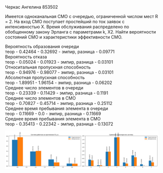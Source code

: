Черкас Ангелина 853502

Имеется одноканальная СМО с очередью, ограниченной числом мест R = 2. На вход СМО
поступает простейший по ток заявок с интенсивностью X. Время обслуживания
распределено по обобщенному закону Эрланга с параметрами k, X2. Найти вероятности
состояний СМО и характеристики эффективности СМО.

Вероятность образования очереди    
теор  - 0.42464 - 0.32692 - эмпир, разница - 0.09771  
Вероятность отказа  
теор  - 0.05024 - 0.01923 - эмпир, разница - 0.03101  
Относитальная пропускная способность  
теор  - 0.94976 - 0.98077 - эмпир, разница - 0.03101  
Абсолютная пропускная способность  
теор  - 1.89951 - 1.96154 - эмпир, разница - 0.06202  
Среднее число элементов в очереди  
теор  - 0.23339 - 0.11429 - эмпир, разница - 0.1191  
Среднее число элементов в СМО  
теор  - 0.70827 - 0.45714 - эмпир, разница - 0.25112  
Среднее время пребывания элемента в очереди  
теор  - 0.11669 - 0.0 - эмпир, разница - 0.11669  
Среднее время пребывания элемента в СМО  
теор  - 0.35413 - 0.22342 - эмпир, разница - 0.13072  


![plot.png](plot.png)
